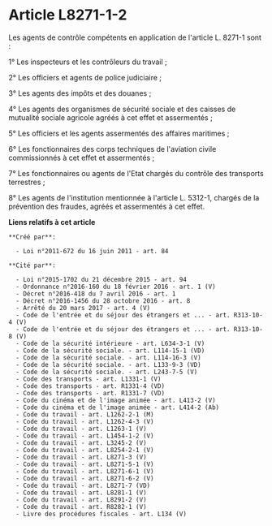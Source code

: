 # Article L8271-1-2

Les agents de contrôle compétents en application de l'article L. 8271-1 sont : 

1° Les inspecteurs et les contrôleurs du travail ; 

2° Les officiers et agents de police judiciaire ; 

3° Les agents des impôts et des douanes ; 

4° Les agents des organismes de sécurité sociale et des caisses de mutualité sociale agricole agréés à cet effet et
assermentés ; 

5° Les officiers et les agents assermentés des affaires maritimes ; 

6° Les fonctionnaires des corps techniques de l'aviation civile commissionnés à cet effet et assermentés ; 

7° Les fonctionnaires ou agents de l'Etat chargés du contrôle des transports terrestres ; 

8° Les agents de l'institution mentionnée à l'article L. 5312-1, chargés de la prévention des fraudes, agréés et assermentés
à cet effet.

**Liens relatifs à cet article**

	**Créé par**:

	  - Loi n°2011-672 du 16 juin 2011 - art. 84

	**Cité par**:

	  - Loi n°2015-1702 du 21 décembre 2015 - art. 94
	  - Ordonnance n°2016-160 du 18 février 2016 - art. 1 (V)
	  - Décret n°2016-418 du 7 avril 2016 - art. 1
	  - Décret n°2016-1456 du 28 octobre 2016 - art. 8
	  - Arrêté du 20 mars 2017 - art. 4 (V)
	  - Code de l'entrée et du séjour des étrangers et ... - art. R313-10-4 (V)
	  - Code de l'entrée et du séjour des étrangers et ... - art. R313-10-8 (V)
	  - Code de la sécurité intérieure - art. L634-3-1 (V)
	  - Code de la sécurité sociale. - art. L114-15-1 (VD)
	  - Code de la sécurité sociale. - art. L114-16-3 (V)
	  - Code de la sécurité sociale. - art. L133-9-3 (VD)
	  - Code de la sécurité sociale. - art. L243-7-5 (V)
	  - Code des transports - art. L1331-1 (V)
	  - Code des transports - art. R1331-4 (VD)
	  - Code des transports - art. R1331-7 (VD)
	  - Code du cinéma et de l'image animée - art. L413-2 (V)
	  - Code du cinéma et de l'image animée - art. L414-2 (Ab)
	  - Code du travail - art. L1262-2-1 (M)
	  - Code du travail - art. L1262-4-3 (V)
	  - Code du travail - art. L1263-1 (V)
	  - Code du travail - art. L1454-1-2 (V)
	  - Code du travail - art. L3245-2 (V)
	  - Code du travail - art. L8254-2-1 (V)
	  - Code du travail - art. L8271-3 (V)
	  - Code du travail - art. L8271-5-1 (V)
	  - Code du travail - art. L8271-6-1 (V)
	  - Code du travail - art. L8271-6-2 (V)
	  - Code du travail - art. L8271-7 (VD)
	  - Code du travail - art. L8281-1 (V)
	  - Code du travail - art. L8291-2 (V)
	  - Code du travail - art. R8282-1 (V)
	  - Livre des procédures fiscales - art. L134 (V)
